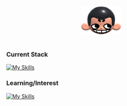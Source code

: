 <div align="center">
  <img height="75px" src="khicon.png" alt="logo">
</div>
<br>

### Current Stack
[![My Skills](https://skillicons.dev/icons?i=js,ts,nodejs,react,tailwind,postgres,figma,git,linux)](https://skillicons.dev)

### Learning/Interest
[![My Skills](https://skillicons.dev/icons?i=java,php)](https://skillicons.dev)
